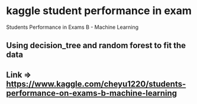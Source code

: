 # kaggle student performance in exam
Students Performance in Exams B - Machine Learning

## Using decision_tree and random forest to fit the data

## Link => https://www.kaggle.com/cheyu1220/students-performance-on-exams-b-machine-learning

